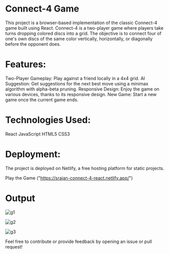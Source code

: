 # Connect-4 Game
This project is a browser-based implementation of the classic Connect-4 game built using React. Connect-4 is a two-player game where players take turns dropping colored discs into a grid. The objective is to connect four of one's own discs of the same color vertically, horizontally, or diagonally before the opponent does.

# Features:
Two-Player Gameplay: Play against a friend locally in a 4x4 grid.
AI Suggestion: Get suggestions for the next best move using a minimax algorithm with alpha-beta pruning.
Responsive Design: Enjoy the game on various devices, thanks to its responsive design.
New Game: Start a new game once the current game ends.

# Technologies Used:
React
JavaScript
HTML5
CSS3

# Deployment:
The project is deployed on Netlify, a free hosting platform for static projects.

Play the Game ("https://srajan-connect-4-react.netlify.app/")

# Output

![g1](https://github.com/SRAJANNAIK7/Connect-4-using-react/assets/105223888/a7b25c7e-ead8-45af-bdc4-144002a0ada3)

![g2](https://github.com/SRAJANNAIK7/Connect-4-using-react/assets/105223888/fb9c058a-846d-4cd9-8261-fc2aacbf0059)

![g3](https://github.com/SRAJANNAIK7/Connect-4-using-react/assets/105223888/3fb811dd-903c-4357-949a-195f0a1c2111)

Feel free to contribute or provide feedback by opening an issue or pull request!
